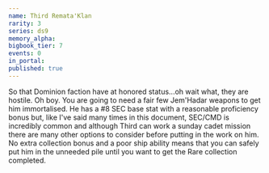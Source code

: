 ```yaml
---
name: Third Remata'Klan
rarity: 3
series: ds9
memory_alpha:
bigbook_tier: 7
events: 0
in_portal:
published: true
---
```


So that Dominion faction have at honored status...oh wait what, they are hostile. Oh boy. You are going to need a fair few Jem'Hadar weapons to get him immortalised. He has a #8 SEC base stat with a reasonable proficiency bonus but, like I've said many times in this document, SEC/CMD is incredibly common and although Third can work a sunday cadet mission there are many other options to consider before putting in the work on him. No extra collection bonus and a poor ship ability means that you can safely put him in the unneeded pile until you want to get the Rare collection completed.
